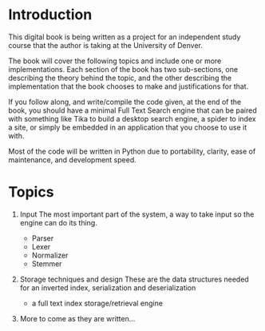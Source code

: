 Introduction
============

This digital book is being written as a project for an independent
study course that the author is taking at the University of Denver.

The book will cover the following topics and include one or more 
implementations. Each section of the book has two sub-sections, one
describing the theory behind the topic, and the other describing the
implementation that the book chooses to make and justifications for
that.

If you follow along, and write/compile the code given, at the end of 
the book, you should have a minimal Full Text Search engine that can
be paired with something like Tika to build a desktop search engine, 
a spider to index a site, or simply be embedded in an application that
you choose to use it with.

Most of the code will be written in Python due to portability, clarity,
ease of maintenance, and development speed.

Topics
======
1. Input
	The most important part of the system, a way to take input so
	the engine can do its thing.
	* Parser
	* Lexer
	* Normalizer
	* Stemmer

1. Storage techniques and design
	 These are the data structures needed for an inverted index, 
	serialization and deserialization
	* a full text index storage/retrieval engine

1. More to come as they are written...
